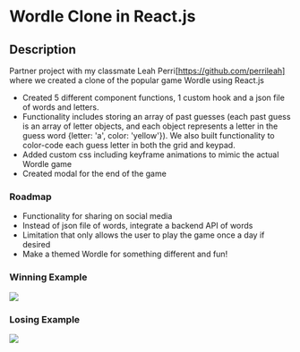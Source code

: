 # Wordle Clone in React.js

## Description
Partner project with my classmate Leah Perri[https://github.com/perrileah] where we created a clone of the popular game Wordle using React.js
- Created 5 different component functions, 1 custom hook and a json file of words and letters. 
- Functionality includes storing an array of past guesses (each past guess is an array of letter objects, and each object represents a letter in the guess word {letter: 'a', color: 'yellow'}). We also built functionality to color-code each guess letter in both the grid and keypad.
- Added custom css including keyframe animations to mimic the actual Wordle game
- Created modal for the end of the game

### Roadmap
- Functionality for sharing on social media 
- Instead of json file of words, integrate a backend API of words
- Limitation that only allows the user to play the game once a day if desired
- Make a themed Wordle for something different and fun!

### Winning Example
![](https://media.giphy.com/media/v1.Y2lkPTc5MGI3NjExYmRlNzA1YWFiZDk4YzEyZTgzM2I2NTc4MWIyMDQ1MzlkYjUxMDZkMSZlcD12MV9pbnRlcm5hbF9naWZzX2dpZklkJmN0PWc/KptdiNSZ3PlcNvbGi2/giphy.gif)

### Losing Example
![](https://media.giphy.com/media/v1.Y2lkPTc5MGI3NjExY2M1YjIwZTJkMWZkNDU3MDZlNzRkNzEzZDAwMjUyMzljZjEyYTU2ZSZlcD12MV9pbnRlcm5hbF9naWZzX2dpZklkJmN0PWc/Rc4rkAmQCw5jq3ligS/giphy.gif)

